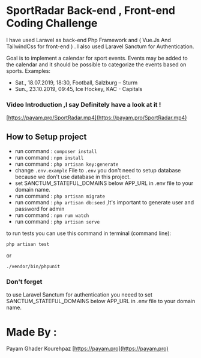 
# SportRadar Back-end , Front-end Coding Challenge 
I have used Laravel as back-end Php Framework and ( Vue.Js And TailwindCss for front-end ) .
I also used Laravel Sanctum for Authentication. 

Goal is to implement a calendar for sport events. Events may be added to the calendar and it should be possible to categorize the events based on sports.
Examples:
- Sat., 18.07.2019, 18:30, Football, Salzburg – Sturm
- Sun., 23.10.2019, 09:45, Ice Hockey, KAC - Capitals

### Video Introduction ,I say Definitely have a look at it !
 [https://payam.pro/SportRadar.mp4](https://payam.pro/SportRadar.mp4) 

## How to Setup project

- run command : `composer install`
- run command : `npm install`
- run command : `php artisan key:generate`
- change `.env.example` File to `.env` you don't need to setup database because we don't use database in this project.
- set SANCTUM_STATEFUL_DOMAINS below APP_URL in .env file to your domain name.
- run command : `php artisan migrate`
- run command : `php artisan db:seed` ,It's important to generate user and password for admin
- run command : `npm rum watch`
- run command : `php artisan serve`

to run tests you can use this command in terminal (command line):

 `php artisan test`
 
 or
 
 `./vendor/bin/phpunit`

### Don't forget
to use Laravel Sanctum for authentication you neeed to set SANCTUM_STATEFUL_DOMAINS below APP_URL in .env file to your domain name.

# Made By :
Payam Ghader Kourehpaz [https://payam.pro](https://payam.pro)
